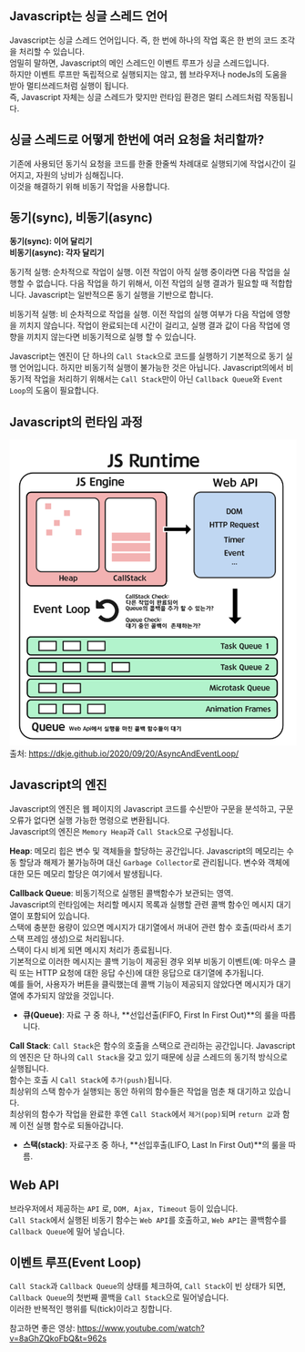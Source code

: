 ## Javascript는 싱글 스레드 언어

Javascript는 싱글 스레드 언어입니다. 즉, 한 번에 하나의 작업 혹은 한 번의 코드 조각을 처리할 수 있습니다.  
엄밀히 말하면, Javascript의 메인 스레드인 이벤트 루프가 싱글 스레드입니다.  
하지만 이벤트 루프만 독립적으로 실행되지는 않고, 웹 브라우저나 nodeJs의 도움을 받아 멀티쓰레드처럼 실행이 됩니다.  
즉, Javascript 자체는 싱글 스레드가 맞지만 런타임 환경은 멀티 스레드처럼 작동됩니다.

## 싱글 스레드로 어떻게 한번에 여러 요청을 처리할까?

기존에 사용되던 동기식 요청을 코드를 한줄 한줄씩 차례대로 실행되기에 작업시간이 길어지고, 자원의 낭비가 심해집니다.  
이것을 해결하기 위해 비동기 작업을 사용합니다.

## 동기(sync), 비동기(async)

**동기(sync): 이어 달리기**  
**비동기(async): 각자 달리기**

동기적 실행: 순차적으로 작업이 실행. 이전 작업이 아직 실행 중이라면 다음 작업을 실행할 수 없습니다. 다음 작업을 하기 위해서, 이전 작업의 실행 결과가 필요할 때 적합합니다. Javascript는 일반적으론 동기 실행을 기반으로 합니다.

비동기적 실행: 비 순차적으로 작업을 실행. 이전 작업의 실행 여부가 다음 작업에 영향을 끼치지 않습니다. 작업이 완료되는데 시간이 걸리고, 실행 결과 값이 다음 작업에 영향을 끼치지 않는다면 비동기적으로 실행 할 수 있습니다.

Javascript는 엔진이 단 하나의 `Call Stack`으로 코드를 실행하기 기본적으로 동기 실행 언어입니다. 하지만 비동기적 실행이 불가능한 것은 아닙니다. Javascript의에서 비동기적 작업을 처리하기 위해서는 `Call Stack`만이 아닌 `Callback Queue`와 `Event Loop`의 도움이 필요합니다.

## Javascript의 런타임 과정

![Javascript의RunTime](./images/1_%EC%9E%90%EB%B0%94%EC%8A%A4%ED%81%AC%EB%A6%BD%ED%8A%B8%20%EB%9F%B0%ED%83%80%EC%9E%84.png)
출처: https://dkje.github.io/2020/09/20/AsyncAndEventLoop/

## Javascript의 엔진

Javascript의 엔진은 웹 페이지의 Javascript 코드를 수신받아 구문을 분석하고, 구문 오류가 없다면 실행 가능한 명령으로 변환됩니다.  
Javascript의 엔진은 `Memory Heap`과 `Call Stack`으로 구성됩니다.

**Heap**: 메모리 힙은 변수 및 객체들을 할당하는 공간입니다. Javascript의 메모리는 수동 할당과 해제가 불가능하며 대신 `Garbage Collector`로 관리됩니다. 변수와 객체에 대한 모든 메모리 할당은 여기에서 발생됩니다.

**Callback Queue**: 비동기적으로 실행된 콜백함수가 보관되는 영역.  
Javascript의 런타임에는 처리할 메시지 목록과 실행할 관련 콜백 함수인 메시지 대기열이 포함되어 있습니다.  
스택에 충분한 용량이 있으면 메시지가 대기열에서 꺼내어 관련 함수 호출(따라서 초기 스택 프레임 생성)으로 처리됩니다.  
스택이 다시 비게 되면 메시지 처리가 종료됩니다.  
기본적으로 이러한 메시지는 콜백 기능이 제공된 경우 외부 비동기 이벤트(예: 마우스 클릭 또는 HTTP 요청에 대한 응답 수신)에 대한 응답으로 대기열에 추가됩니다.  
예를 들어, 사용자가 버튼을 클릭했는데 콜백 기능이 제공되지 않았다면 메시지가 대기열에 추가되지 않았을 것입니다.

- **큐(Queue)**: 자료 구 중 하나, **선입선출(FIFO, First In First Out)**의 룰을 따릅니다.

**Call Stack**: `Call Stack`은 함수의 호출을 스택으로 관리하는 공간입니다. Javascript의 엔진은 단 하나의 `Call Stack`을 갖고 있기 때문에 싱글 스레드의 동기적 방식으로 실행됩니다.  
함수는 호출 시 `Call Stack`에 `추가(push)`됩니다.  
최상위의 스택 함수가 실행되는 동안 하위의 함수들은 작업을 멈춘 채 대기하고 있습니다.  
최상위의 함수가 작업을 완료한 후엔 `Call Stack`에서 `제거(pop)`되며 `return 값`과 함께 이전 실행 함수로 되돌아갑니다.

- **스택(stack)**: 자료구조 중 하나, **선입후출(LIFO, Last In First Out)**의 룰을 따름.

## Web API

브라우저에서 제공하는 `API` 로, `DOM, Ajax, Timeout` 등이 있습니다.  
`Call Stack`에서 실행된 비동기 함수는 `Web API`를 호출하고, `Web API`는 콜백함수를 `Callback Queue`에 밀어 넣습니다.

## 이벤트 루프(Event Loop)

`Call Stack`과 `Callback Queue`의 상태를 체크하여, `Call Stack`이 빈 상태가 되면, `Callback Queue`의 첫번째 콜백을 `Call Stack`으로 밀어넣습니다.  
이러한 반복적인 행위를 틱(tick)이라고 칭합니다.

참고하면 좋은 영상: https://www.youtube.com/watch?v=8aGhZQkoFbQ&t=962s
